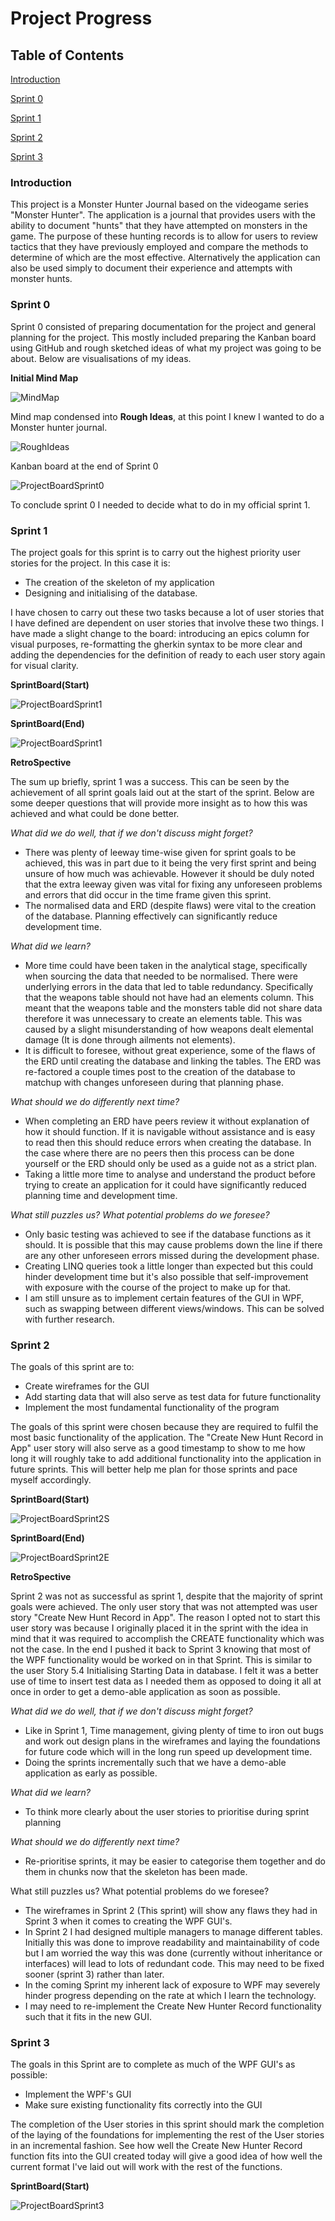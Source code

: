# Project Progress

## Table of Contents

[Introduction](#Introduction)

[Sprint 0](#sprint-0)

[Sprint 1](#sprint-1)

[Sprint 2](#sprint-2)

[Sprint 3](#sprint-3)

### Introduction

This project is a Monster Hunter Journal based on the videogame series "Monster Hunter". The application is a journal that provides users with the ability to document "hunts" that they have attempted on monsters in the game. The purpose of these hunting records is to allow for users to review tactics that they have previously employed and compare the methods to determine of which are the most effective. Alternatively the application can also be used simply to document their experience and attempts with monster hunts.  

### Sprint 0

Sprint 0 consisted of preparing documentation for the project and general planning for the project. This mostly included preparing the Kanban board using GitHub and rough sketched ideas of what my project was going to be about. Below are visualisations of my ideas.

**Initial Mind Map**

![MindMap](https://github.com/Jayciee/Assignment/blob/main/Images/Mind%20map.png)

Mind map condensed into **Rough Ideas**, at this point I knew I wanted to do a Monster hunter journal.

![RoughIdeas](https://github.com/Jayciee/Assignment/blob/main/Images/Rough%20Ideas.png)

Kanban board at the end of Sprint 0

![ProjectBoardSprint0](https://github.com/Jayciee/Assignment/blob/main/Images/SprintBoard/ProjectBoardSprint0.png)

To conclude sprint 0 I needed to decide what to do in my official sprint 1. 

### Sprint 1

The project goals for this sprint is to carry out the highest priority user stories for the project. In this case it is:

- The creation of the skeleton of my application
- Designing and initialising of the database. 

I have chosen to carry out these two tasks because a lot of user stories that I have defined are dependent on user stories that involve these two things.
I have made a slight change to the board: introducing an epics column for visual purposes, re-formatting the gherkin syntax to be more clear and adding the dependencies for the definition of ready to each user story again for visual clarity.

**SprintBoard(Start)**

![ProjectBoardSprint1](https://github.com/Jayciee/Assignment/blob/main/Images/SprintBoard/ProjectBoardSprint1Start.png)

**SprintBoard(End)**

![ProjectBoardSprint1](https://github.com/Jayciee/Assignment/blob/main/Images/SprintBoard/ProjectSprintBoard1End.png)

**RetroSpective**

The sum up briefly, sprint 1 was a success. This can be seen by the achievement of all sprint goals laid out at the start of the sprint. Below are some deeper questions that will provide more insight as to how this was achieved and what could be done better.

*What did we do well, that if we don't discuss might forget?*

- There was plenty of leeway time-wise given for sprint goals to be achieved, this was in part due to it being the very first sprint and being unsure of how much was achievable. However it should be duly noted that the extra leeway given was vital for fixing any unforeseen problems and errors that did occur in the time frame given this sprint.
- The normalised data and ERD (despite flaws) were vital to the creation of the database. Planning effectively can significantly reduce development time.

*What did we learn?*

- More time could have been taken in the analytical stage, specifically when sourcing the data that needed to be normalised. There were underlying errors in the data that led to table redundancy. Specifically that the weapons table should not have had an elements column. This meant that the weapons table and the monsters table did not share data therefore it was unnecessary to create an elements table. This was caused by a slight misunderstanding of how weapons dealt elemental damage (It is done through ailments not elements). 
- It is difficult to foresee, without great experience, some of the flaws of the ERD until creating the database and linking the tables. The ERD was re-factored a couple times post to the creation of the database to matchup with changes unforeseen during that planning phase. 

*What should we do differently next time?*

- When completing an ERD have peers review it without explanation of how it should function. If it is navigable without assistance and is easy to read then this should reduce errors when creating the database. In the case where there are no peers then this process can be done yourself or the ERD should only be used as a guide not as a strict plan.
- Taking a little more time to analyse and understand the product before trying to create an application for it could have significantly reduced planning time and development time. 

*What still puzzles us? What potential problems do we foresee?*

- Only basic testing was achieved to see if the database functions as it should. It is possible that this may cause problems down the line if there are any other unforeseen errors missed during the development phase.
- Creating LINQ queries took a little longer than expected but this could hinder development time but it's also possible that self-improvement with exposure with the course of the project to make up for that.
- I am still unsure as to implement certain features of the GUI in WPF, such as swapping between different views/windows. This can be solved with further research.

### Sprint 2

The goals of this sprint are to:

- Create wireframes for the GUI 
- Add starting data that will also serve as test data for future functionality
- Implement the most fundamental functionality of the program

The goals of this sprint were chosen because they are required to fulfil the most basic functionality of the application. The "Create New Hunt Record in App" user story will also serve as a good timestamp to show to me how long it will roughly take to add additional functionality into the application in future sprints. This will better help me plan for those sprints and pace myself accordingly.

**SprintBoard(Start)**

![ProjectBoardSprint2S](https://github.com/Jayciee/Assignment/blob/main/Images/SprintBoard/ProjectSprintBoard2Start.png)

**SprintBoard(End)**

![ProjectBoardSprint2E](https://github.com/Jayciee/Assignment/blob/main/Images/SprintBoard/ProjectSprintBoard2End.png)

**RetroSpective**

Sprint 2 was not as successful as sprint 1, despite that the majority of sprint goals were achieved. The only user story that was not attempted was user story "Create New Hunt Record in App". The reason I opted not to start this user story was because I originally placed it in the sprint with the idea in mind that it was required to accomplish the CREATE functionality which was not the case. In the end I pushed it back to Sprint 3 knowing that most of the WPF functionality would be worked on in that Sprint. This is similar to the user Story 5.4 Initialising Starting Data in database. I felt it was a better use of time to insert test data as I needed them as opposed to doing it all at once in order to get a demo-able application as soon as possible.

*What did we do well, that if we don't discuss might forget?*

- Like in Sprint 1, Time management, giving plenty of time to iron out bugs and work out design plans in the wireframes and laying the foundations for future code which will in the long run speed up development time.
- Doing the sprints incrementally such that we have a demo-able application as early as possible.

*What did we learn?*

-  To think more clearly about the user stories to prioritise during sprint planning 

*What should we do differently next time?*

-  Re-prioritise sprints, it may be easier to categorise them together and do them in chunks now that the skeleton has been made.

What still puzzles us? What potential problems do we foresee?

- The wireframes in Sprint 2 (This sprint) will show any flaws they had in Sprint 3 when it comes to creating the WPF GUI's.  
- In Sprint 2 I had designed multiple managers to manage different tables. Initially this was done to improve readability and maintainability of code but I am worried the way this was done (currently without inheritance or interfaces) will lead to lots of redundant code. This may need to be fixed sooner (sprint 3) rather than later. 
- In the coming Sprint my inherent lack of exposure to WPF may severely hinder progress depending on the rate at which I learn the technology.
- I may need to re-implement the Create New Hunter Record functionality such that it fits in the new GUI.

### Sprint 3

The goals in this Sprint are to complete as much of the WPF GUI's as possible:

- Implement the WPF's GUI
- Make sure existing functionality fits correctly into the GUI

The completion of the User stories in this sprint should mark the completion of the laying of the foundations for implementing the rest of the User stories in an incremental fashion. See how well the Create New Hunter Record function fits into the GUI created today will give a good idea of how well the current format I've laid out will work with the rest of the functions.

**SprintBoard(Start)**

![ProjectBoardSprint3](https://github.com/Jayciee/Assignment/blob/main/Images/SprintBoard/ProjectSprintBoard3Start.png)

